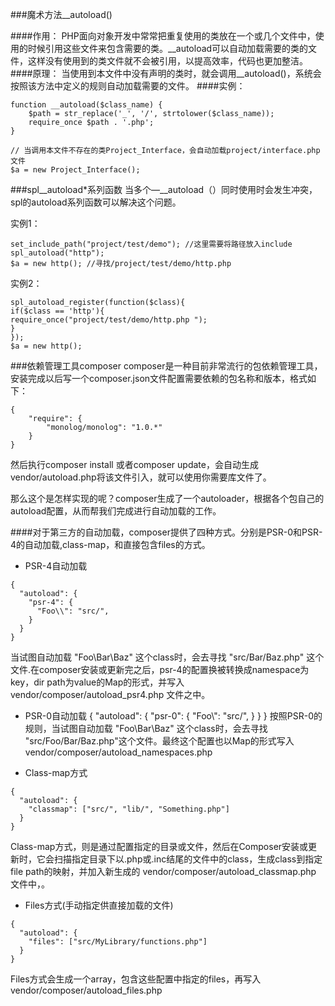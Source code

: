 ###魔术方法__autoload()

####作用：
PHP面向对象开发中常常把重复使用的类放在一个或几个文件中，使用的时候引用这些文件来包含需要的类。__autoload可以自动加载需要的类的文件，这样没有使用到的类文件就不会被引用，以提高效率，代码也更加整洁。
####原理：
当使用到本文件中没有声明的类时，就会调用__autoload()，系统会按照该方法中定义的规则自动加载需要的文件。
####实例：


```
function __autoload($class_name) { 
    $path = str_replace('_', '/', strtolower($class_name)); 
    require_once $path . '.php'; 
}
       
// 当调用本文件不存在的类Project_Interface，会自动加载project/interface.php 文件 
$a = new Project_Interface(); 
```
###spl__autoload*系列函数
当多个—__autoload（）同时使用时会发生冲突，spl的autoload系列函数可以解决这个问题。

实例1：

```
set_include_path("project/test/demo"); //这里需要将路径放入include 
spl_autoload("http"); 
$a = new http(); //寻找/project/test/demo/http.php 
```
实例2：
```
spl_autoload_register(function($class){ 
if($class == 'http'){ 
require_once("project/test/demo/http.php "); 
} 
}); 
$a = new http(); 
```
###依赖管理工具composer
composer是一种目前非常流行的包依赖管理工具，安装完成以后写一个composer.json文件配置需要依赖的包名称和版本，格式如下：
```
{
    "require": {
        "monolog/monolog": "1.0.*"
    }
}
```
然后执行composer install 或者composer update，会自动生成vendor/autoload.php将该文件引入，就可以使用你需要库文件了。

那么这个是怎样实现的呢？composer生成了一个autoloader，根据各个包自己的autoload配置，从而帮我们完成进行自动加载的工作。

####对于第三方的自动加载，composer提供了四种方式。分别是PSR-0和PSR-4的自动加载,class-map，和直接包含files的方式。

- PSR-4自动加载
```
{
  "autoload": {
    "psr-4": {
      "Foo\\": "src/",
    }
  }
}
```
当试图自动加载 "Foo\\Bar\\Baz" 这个class时，会去寻找 "src/Bar/Baz.php" 这个文件.在composer安装或更新完之后，psr-4的配置换被转换成namespace为key，dir path为value的Map的形式，并写入vendor/composer/autoload_psr4.php 文件之中。

- PSR-0自动加载
{
  "autoload": {
    "psr-0": {
      "Foo\\": "src/",
    }
  }
}
按照PSR-0的规则，当试图自动加载 "Foo\\Bar\\Baz" 这个class时，会去寻找 "src/Foo/Bar/Baz.php"这个文件。最终这个配置也以Map的形式写入vendor/composer/autoload_namespaces.php

- Class-map方式
```
{
  "autoload": {
    "classmap": ["src/", "lib/", "Something.php"]
  }
}
```
Class-map方式，则是通过配置指定的目录或文件，然后在Composer安装或更新时，它会扫描指定目录下以.php或.inc结尾的文件中的class，生成class到指定file path的映射，并加入新生成的 vendor/composer/autoload_classmap.php 文件中，。

- Files方式(手动指定供直接加载的文件)
```
{
  "autoload": {
    "files": ["src/MyLibrary/functions.php"]
  }
}
```
Files方式会生成一个array，包含这些配置中指定的files，再写入
vendor/composer/autoload_files.php